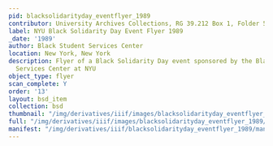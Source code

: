 ```yaml
---
pid: blacksolidarityday_eventflyer_1989
contributor: University Archives Collections, RG 39.212 Box 1, Folder 58
label: NYU Black Solidarity Day Event Flyer 1989
_date: '1989'
author: Black Student Services Center
location: New York, New York
description: Flyer of a Black Solidarity Day event sponsored by the Black Student
  Services Center at NYU
object_type: flyer
scan_complete: Y
order: '13'
layout: bsd_item
collection: bsd
thumbnail: "/img/derivatives/iiif/images/blacksolidarityday_eventflyer_1989/full/250,/0/default.jpg"
full: "/img/derivatives/iiif/images/blacksolidarityday_eventflyer_1989/full/1140,/0/default.jpg"
manifest: "/img/derivatives/iiif/blacksolidarityday_eventflyer_1989/manifest.json"
---
```

